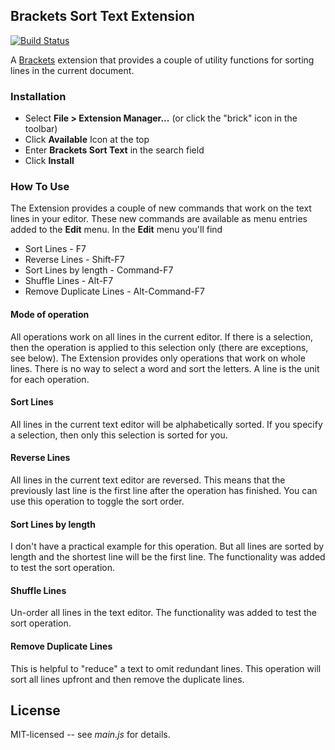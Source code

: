 ## Brackets Sort Text Extension

[![Build Status](https://travis-ci.org/ingorichter/brackets-sort-text.png?branch=master)](https://travis-ci.org/ingorichter/brackets-sort-text)

A [Brackets](https://github.com/adobe/brackets) extension that provides a couple of utility functions for sorting lines in the current document.

### Installation

* Select **File > Extension Manager...** (or click the "brick" icon in the toolbar)
* Click **Available** Icon at the top
* Enter **Brackets Sort Text** in the search field
* Click **Install**

### How To Use
The Extension provides a couple of new commands that work on the text lines in your editor. These new commands are available as menu entries added to the **Edit** menu. In the **Edit** menu you'll find

* Sort Lines - F7
* Reverse Lines - Shift-F7
* Sort Lines by length - Command-F7
* Shuffle Lines - Alt-F7
* Remove Duplicate Lines - Alt-Command-F7

#### Mode of operation
All operations work on all lines in the current editor. If there is a selection, then the operation is applied to this selection only (there are exceptions, see below).
The Extension provides only operations that work on whole lines. There is no way to select a word and sort the letters. A line is the unit for each operation.

#### Sort Lines
All lines in the current text editor will be alphabetically sorted. If you specify a selection, then only this selection is sorted for you.

#### Reverse Lines
All lines in the current text editor are reversed. This means that the previously last line is the first line after the operation has finished. You can use this operation to toggle the sort order.

#### Sort Lines by length
I don't have a practical example for this operation. But all lines are sorted by length and the shortest line will be the first line. The functionality was added to test the sort operation.

#### Shuffle Lines
Un-order all lines in the text editor. The functionality was added to test the sort operation.

#### Remove Duplicate Lines
This is helpful to "reduce" a text to omit redundant lines. This operation will sort all lines upfront and then remove the duplicate lines.

## License

MIT-licensed -- see _main.js_ for details.
